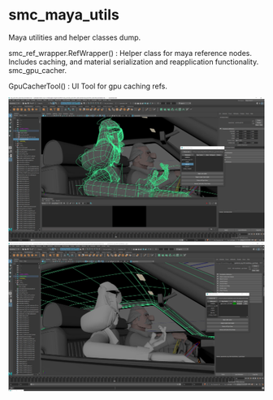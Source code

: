 # smc_maya_utils

Maya utilities and helper classes dump.

smc_ref_wrapper.RefWrapper() : Helper class for maya reference nodes. Includes caching, and material serialization and reapplication functionality.
smc_gpu_cacher.

GpuCacherTool() : UI Tool for gpu caching refs.

<img src="https://github.com/striker-samuel/smc_maya_utils/blob/main/screencaps/gpu_cacher_before.jpg">
<img src="https://github.com/striker-samuel/smc_maya_utils/blob/main/screencaps/gpu_cacher_after.jpg">
